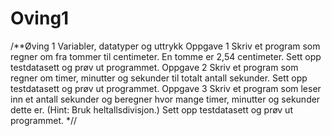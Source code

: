 # Oving1
/**Øving 1 Variabler, datatyper og uttrykk
Oppgave 1
Skriv et program som regner om fra tommer til centimeter. En tomme er 2,54 centimeter. Sett
opp testdatasett og prøv ut programmet.
Oppgave 2
Skriv et program som regner om timer, minutter og sekunder til totalt antall sekunder. Sett
opp testdatasett og prøv ut programmet.
Oppgave 3
Skriv et program som leser inn et antall sekunder og beregner hvor mange timer, minutter og
sekunder dette er. (Hint: Bruk heltallsdivisjon.) Sett opp testdatasett og prøv ut programmet.
*//
